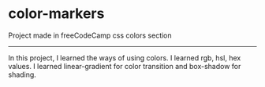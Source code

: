 # color-markers

Project made in freeCodeCamp css colors section

-------------------------------------------------------------------------------------------------------------------------------------------------------------

In this project, I learned the ways of using colors. I learned rgb, hsl, hex values. I learned linear-gradient for color transition and box-shadow for shading.

